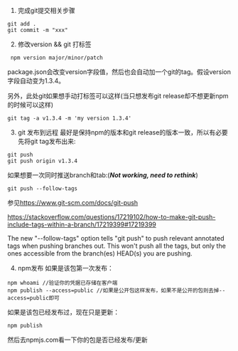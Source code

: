 1. 完成git提交相关步骤
```
git add .
git commit -m "xxx"
```

2. 修改version && git 打标签
```
 npm version major/minor/patch
```
package.json会改变version字段值，然后也会自动加一个git的tag。假设version 字段自动变为1.3.4。


另外，此处git如果想手动打标签可以这样(当只想发布git release却不想更新npm的时候可以这样)
```
git tag -a v1.3.4 -m 'my version 1.3.4'
```

3. git 发布到远程
最好是保持npm的版本和git release的版本一致，所以有必要先将git tag发布出来:
```
git push
git push origin v1.3.4
```

如果想要一次同时推送branch和tab:(***Not working, need to rethink***)
```
git push --follow-tags
```

参见<https://www.git-scm.com/docs/git-push>

<https://stackoverflow.com/questions/17219102/how-to-make-git-push-include-tags-within-a-branch/17219399#17219399>

The new "--follow-tags" option tells "git push" to push relevant annotated tags when pushing branches out.
This won't push all the tags, but only the ones accessible from the branch(es) HEAD(s) you are pushing.


4. npm发布
如果是该包第一次发布：
```
npm whoami //验证你的凭据已存储在客户端
npm publish --access=public //如果是公开包这样发布，如果不是公开的包则去掉--access=public即可

```

如果是该包已经发布过，现在只是更新：

```
npm publish
```

然后去npmjs.com看一下你的包是否已经发布/更新